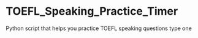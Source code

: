 # TOEFL_Speaking_Practice_Timer
Python script that helps you practice TOEFL speaking questions type one
